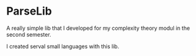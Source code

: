 # ParseLib
A really simple lib that I developed for my complexity theory modul in the second semester.

I created serval small languages with this lib.
